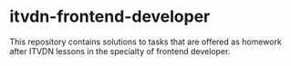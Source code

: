 # itvdn-frontend-developer
This repository contains solutions to tasks that are offered as homework after ITVDN lessons in the specialty of frontend developer.
